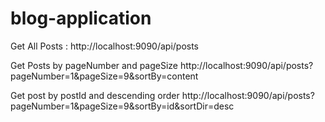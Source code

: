 # blog-application

Get All Posts :
http://localhost:9090/api/posts

Get Posts by pageNumber and pageSize
http://localhost:9090/api/posts?pageNumber=1&pageSize=9&sortBy=content

Get post by postId and descending order
http://localhost:9090/api/posts?pageNumber=1&pageSize=9&sortBy=id&sortDir=desc
